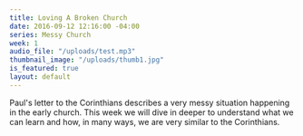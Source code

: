 ```yaml
---
title: Loving A Broken Church
date: 2016-09-12 12:16:00 -04:00
series: Messy Church
week: 1
audio_file: "/uploads/test.mp3"
thumbnail_image: "/uploads/thumb1.jpg"
is_featured: true
layout: default
---
```


Paul's letter to the Corinthians describes a very messy situation happening in the early church. This week we will dive in deeper to understand what we can learn and how, in many ways, we are very similar to the Corinthians. 